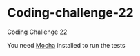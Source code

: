 # Coding-challenge-22
Coding Challenge 22

You need [Mocha](https://mochajs.org/#installation) installed to run the tests
